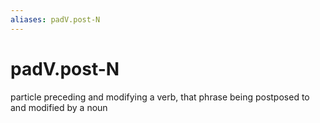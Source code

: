 ```yaml
---
aliases: padV.post-N
---
```

# padV.post-N

particle preceding and modifying a verb, that phrase being postposed to and modified by a noun